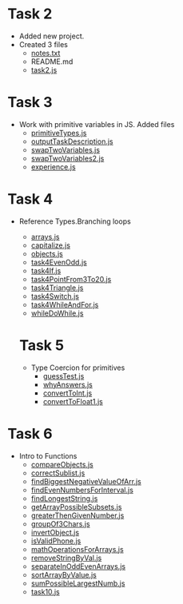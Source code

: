 # Task 2

- Added new project.
- Created 3 files
  - [notes.txt](notes.txt)
  - README.md
  - [task2.js](task2/task2.js)

# Task 3

- Work with primitive variables in JS. Added files
  - [primitiveTypes.js](task3JSIntroduction/primitiveTypes.js)
  - [outputTaskDescription.js](task3JSIntroduction/outputTaskDescription.js)
  - [swapTwoVariables.js](task3JSIntroduction/swapTwoVariables.js)
  - [swapTwoVariables2.js](task3JSIntroduction/swapTwoVariables2.js)
  - [experience.js](task3JSIntroduction/experience.js)

# Task 4

- Reference Types.Branching loops

  - [arrays.js](task4RefTypeBranchingLoops/arrays.js)
  - [capitalize.js](task4RefTypeBranchingLoops/capitalize.js)
  - [objects.js](task4RefTypeBranchingLoops/objects.js)
  - [task4EvenOdd.js](task4RefTypeBranchingLoops/task4EvenOdd.js)
  - [task4If.js](task4RefTypeBranchingLoops/task4If.js)
  - [task4PointFrom3To20.js](task4RefTypeBranchingLoops/task4PointFrom3To20.js)
  - [task4Triangle.js](task4RefTypeBranchingLoops/task4Triangle.js)
  - [task4Switch.js](task4RefTypeBranchingLoops/task4Switch.js)
  - [task4WhileAndFor.js](task4RefTypeBranchingLoops/task4WhileAndFor.js)
  - [whileDoWhile.js](task4RefTypeBranchingLoops/whileDoWhile.js)

  # Task 5

  - Type Coercion for primitives
    - [guessTest.js](task5TypeCoercionForPrimitives/guessTest.js)
    - [whyAnswers.js](task5TypeCoercionForPrimitives/whyAnswers.js)
    - [convertToInt.js](task5TypeCoercionForPrimitives/convertToInt.js)
    - [convertToFloat1.js](task5TypeCoercionForPrimitives/convertToFloat1.js)

# Task 6

- Intro to Functions
  - [compareObjects.js](task6Functions/compareObjects.js)
  - [correctSublist.js](task6Functions/correctSublist.js)
  - [findBiggestNegativeValueOfArr.js](task6Functions/findBiggestNegativeValueOfArr.js)
  - [findEvenNumbersForInterval.js](task6Functions/findEvenNumbersForInterval.js)
  - [findLongestString.js](task6Functions/findLongestString.js)
  - [getArrayPossibleSubsets.js](task6Functions/getArrayPossibleSubsets.js)
  - [greaterThenGivenNumber.js](task6Functions/greaterThenGivenNumber.js)
  - [groupOf3Chars.js](task6Functions/groupOf3Chars.js)
  - [invertObject.js](task6Functions/invertObject.js)
  - [isValidPhone.js](task6Functions/isValidPhone.js)
  - [mathOperationsForArrays.js](task6Functions/mathOperationsForArrays.js)
  - [removeStringByVal.js](task6Functions/removeStringByVal.js)
  - [separateInOddEvenArrays.js](task6Functions/separateInOddEvenArrays.js)
  - [sortArrayByValue.js](task6Functions/sortArrayByValue.js)
  - [sumPossibleLargestNumb.js](task6Functions/sumPossibleLargestNumb.js)
  - [task10.js](task6Functions/task10.js)
